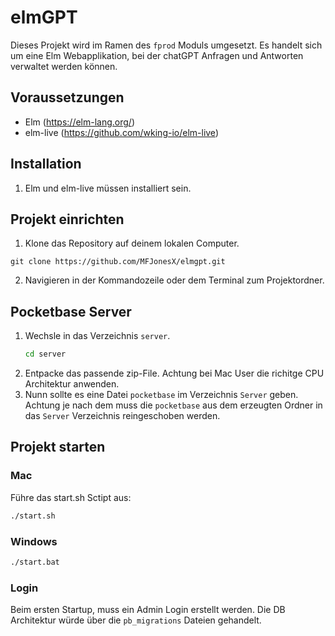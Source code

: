 # elmGPT

Dieses Projekt wird im Ramen des `fprod` Moduls umgesetzt. Es handelt sich um eine Elm Webapplikation,
bei der chatGPT Anfragen und Antworten verwaltet werden können.

## Voraussetzungen

- Elm (https://elm-lang.org/)
- elm-live (https://github.com/wking-io/elm-live)

## Installation

1. Elm und elm-live müssen installiert sein.

## Projekt einrichten

1. Klone das Repository auf deinem lokalen Computer.
```
git clone https://github.com/MFJonesX/elmgpt.git
```

2. Navigieren in der Kommandozeile oder dem Terminal zum Projektordner.

## Pocketbase Server
1. Wechsle in das Verzeichnis `server`.
   ```bash
   cd server
   ```
2. Entpacke das passende zip-File. Achtung bei Mac User die richitge CPU Architektur anwenden.
3. Nunn sollte es eine Datei `pocketbase` im Verzeichnis `Server` geben. Achtung je nach dem muss die `pocketbase` aus dem erzeugten Ordner in das `Server` Verzeichnis reingeschoben werden.

## Projekt starten
### Mac
Führe das start.sh Sctipt aus:
```bash
./start.sh
```
### Windows
```bat
./start.bat
```
### Login
Beim ersten Startup, muss ein Admin Login erstellt werden. Die DB Architektur würde über die `pb_migrations` Dateien gehandelt.